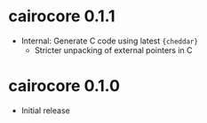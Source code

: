 
# cairocore 0.1.1

* Internal: Generate C code using latest `{cheddar}`
    * Stricter unpacking of external pointers in C

# cairocore 0.1.0

* Initial release
